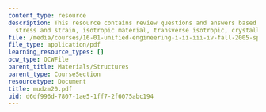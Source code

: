 ```yaml
---
content_type: resource
description: This resource contains review questions and answers based on uniaxial
  stress and strain, isotropic material, transverse isotropic, crystallography.
file: /media/courses/16-01-unified-engineering-i-ii-iii-iv-fall-2005-spring-2006/d6df996d78071ae51ff72f6075abc194_mudzm20.pdf
file_type: application/pdf
learning_resource_types: []
ocw_type: OCWFile
parent_title: Materials/Structures
parent_type: CourseSection
resourcetype: Document
title: mudzm20.pdf
uid: d6df996d-7807-1ae5-1ff7-2f6075abc194
---
```

